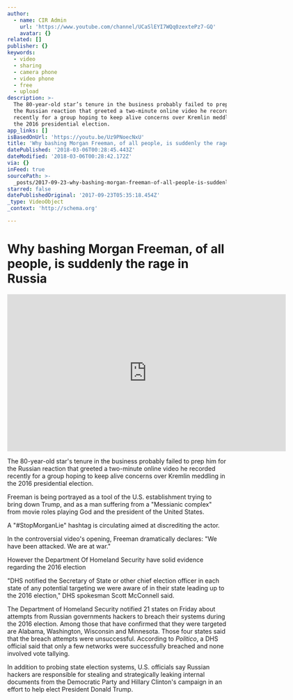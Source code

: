 ```yaml
---
author:
  - name: CIR Admin
    url: 'https://www.youtube.com/channel/UCaSlEYI7WQq0zextePz7-GQ'
    avatar: {}
related: []
publisher: {}
keywords:
  - video
  - sharing
  - camera phone
  - video phone
  - free
  - upload
description: >-
  The 80-year-old star’s tenure in the business probably failed to prep him for
  the Russian reaction that greeted a two-minute online video he recorded
  recently for a group hoping to keep alive concerns over Kremlin meddling in
  the 2016 presidential election.
app_links: []
isBasedOnUrl: 'https://youtu.be/Uz9PNoecNxU'
title: 'Why bashing Morgan Freeman, of all people, is suddenly the rage in Russia'
datePublished: '2018-03-06T00:28:45.443Z'
dateModified: '2018-03-06T00:28:42.172Z'
via: {}
inFeed: true
sourcePath: >-
  _posts/2017-09-23-why-bashing-morgan-freeman-of-all-people-is-suddenly-the-r.md
starred: false
datePublishedOriginal: '2017-09-23T05:35:18.454Z'
_type: VideoObject
_context: 'http://schema.org'

---
```

# Why bashing Morgan Freeman, of all people, is suddenly the rage in Russia

<iframe src="https://cdn.embedly.com/widgets/media.html?src=https%3A%2F%2Fwww.youtube.com%2Fembed%2FUz9PNoecNxU%3Ffeature%3Doembed&amp;url=http%3A%2F%2Fwww.youtube.com%2Fwatch%3Fv%3DUz9PNoecNxU&amp;image=https%3A%2F%2Fi.ytimg.com%2Fvi%2FUz9PNoecNxU%2Fhqdefault.jpg&amp;key=a715cf41cc93453ca338d350cd26f87b&amp;type=text%2Fhtml&amp;schema=youtube" width="640" height="360" scrolling="no" frameborder="0" allowfullscreen="" style=""></iframe>

The 80-year-old star's tenure in the business probably failed to prep him for the Russian reaction that greeted a two-minute online video he recorded recently for a group hoping to keep alive concerns over Kremlin meddling in the 2016 presidential election.

Freeman is being portrayed as a tool of the U.S. establishment trying to bring down Trump, and as a man suffering from a "Messianic complex" from movie roles playing God and the president of the United States.

A "\#StopMorganLie" hashtag is circulating aimed at discrediting the actor.

In the controversial video's opening, Freeman dramatically declares: "We have been attacked. We are at war."

However the Department Of Homeland Security have solid evidence regarding the 2016 election

"DHS notified the Secretary of State or other chief election officer in each state of any potential targeting we were aware of in their state leading up to the 2016 election," DHS spokesman Scott McConnell said.

The Department of Homeland Security notified 21 states on Friday about attempts from Russian governments hackers to breach their systems during the 2016 election. Among those that have confirmed that they were targeted are Alabama, Washington, Wisconsin and Minnesota. Those four states said that the breach attempts were unsuccessful. According to _Politico_, a DHS official said that only a few networks were successfully breached and none involved vote tallying.

In addition to probing state election systems, U.S. officials say Russian hackers are responsible for stealing and strategically leaking internal documents from the Democratic Party and Hillary Clinton's campaign in an effort to help elect President Donald Trump.